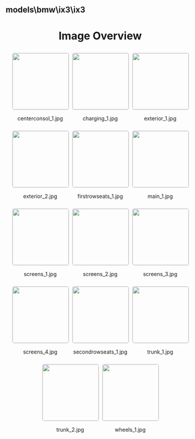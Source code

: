 ## models\bmw\ix3\ix3

<style>
    .image-gallery {
        display: flex;
        flex-wrap: wrap;
        gap: 10px;
        justify-content: center;
        padding: 10px;
    }
    .image-gallery img {
        width: 150px;
        height: auto;
        border: 1px solid #ddd;
        border-radius: 5px;
    }
    .image-gallery div {
        flex: 1 1 calc(33.333% - 20px); /* Three images per row on large screens */
        max-width: 150px;
        text-align: center;
    }
    @media (max-width: 768px) {
        .image-gallery div {
            flex: 1 1 calc(50% - 20px); /* Two images per row on medium screens */
        }
    }
    @media (max-width: 480px) {
        .image-gallery div {
            flex: 1 1 100%; /* One image per row on small screens */
        }
    }
</style>
<h1 style ="text-align: center;"> Image Overview </h1> <div class="image-gallery">
<div>
<img src="https://media.evkx.net/multimedia/models/bmw/ix3/ix3/centerconsol_1_st.jpg">
<p>centerconsol_1.jpg</p>
</div>
<div>
<img src="https://media.evkx.net/multimedia/models/bmw/ix3/ix3/charging_1_st.jpg">
<p>charging_1.jpg</p>
</div>
<div>
<img src="https://media.evkx.net/multimedia/models/bmw/ix3/ix3/exterior_1_st.jpg">
<p>exterior_1.jpg</p>
</div>
<div>
<img src="https://media.evkx.net/multimedia/models/bmw/ix3/ix3/exterior_2_st.jpg">
<p>exterior_2.jpg</p>
</div>
<div>
<img src="https://media.evkx.net/multimedia/models/bmw/ix3/ix3/firstrowseats_1_st.jpg">
<p>firstrowseats_1.jpg</p>
</div>
<div>
<img src="https://media.evkx.net/multimedia/models/bmw/ix3/ix3/main_1_st.jpg">
<p>main_1.jpg</p>
</div>
<div>
<img src="https://media.evkx.net/multimedia/models/bmw/ix3/ix3/screens_1_st.jpg">
<p>screens_1.jpg</p>
</div>
<div>
<img src="https://media.evkx.net/multimedia/models/bmw/ix3/ix3/screens_2_st.jpg">
<p>screens_2.jpg</p>
</div>
<div>
<img src="https://media.evkx.net/multimedia/models/bmw/ix3/ix3/screens_3_st.jpg">
<p>screens_3.jpg</p>
</div>
<div>
<img src="https://media.evkx.net/multimedia/models/bmw/ix3/ix3/screens_4_st.jpg">
<p>screens_4.jpg</p>
</div>
<div>
<img src="https://media.evkx.net/multimedia/models/bmw/ix3/ix3/secondrowseats_1_st.jpg">
<p>secondrowseats_1.jpg</p>
</div>
<div>
<img src="https://media.evkx.net/multimedia/models/bmw/ix3/ix3/trunk_1_st.jpg">
<p>trunk_1.jpg</p>
</div>
<div>
<img src="https://media.evkx.net/multimedia/models/bmw/ix3/ix3/trunk_2_st.jpg">
<p>trunk_2.jpg</p>
</div>
<div>
<img src="https://media.evkx.net/multimedia/models/bmw/ix3/ix3/wheels_1_st.jpg">
<p>wheels_1.jpg</p>
</div>
</div>
